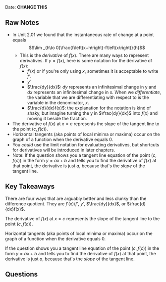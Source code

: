 Date: **CHANGE THIS**

## Raw Notes

- In Unit 2.01 we found that the instantaneous rate of change at a point equals $$\lim _{h\to 0}\frac{f\left(x+h\right)-f\left(x\right)}{h}$$
	- This is the *derivative* of $f(x)$. There are many ways to represent derivatives. If $y=f(x)$, here is some notation for the derivative of $f(x)$:
		- $f'(x)$ or if you're only using $x$, sometimes it is acceptable to write $f'$.
		- $y'$
		- $\frac{dy}{dx}$: $dy$ represents an infinitesimal change in y and $dx$ represents an infinitesimal change in x. When we *differentiate*, the variable that we are differentiating with respect to is the variable in the denominator, $x$.
		- $\frac{d}{dx}f(x)$: the explanation for the notation is kind of shaky, but imagine turning the y in $\frac{dy}{dx}$ into $f(x)$ and moving it beside the fraction.
- The derivative of $f(x)$ at $x=c$ represents the slope of the tangent line to the point $(c,f(c))$.
- Horizontal tangents (aka points of local minima or maxima) occur on the graph of a function when the derivative equals 0.
- You *could* use the limit notation for evaluating derivatives, but shortcuts for derivatives will be introduced in later chapters.
- Note: If the question shows you a tangent line equation of the point $(c,f(c))$ in the form $y=ax+b$ and tells you to find the derivative of $f(x)$ at that point, the derivative is just $a$, because that's the *slope* of the tangent line.

## Key Takeaways

There are four ways that are arguably better and less clunky than the difference quotient. They are $f'(x)/f'$, $y'$, $\frac{dy}{dx}$, or $\frac{d}{dx}f(x)$.

The derivative of $f(x)$ at $x=c$ represents the slope of the tangent line to the point $(c,f(c))$.

Horizontal tangents (aka points of local minima or maxima) occur on the graph of a function when the derivative equals 0.

If the question shows you a tangent line equation of the point $(c,f(c))$ in the form $y=ax+b$ and tells you to find the derivative of $f(x)$ at that point, the derivative is just $a$, because that's the *slope* of the tangent line.
## Questions

